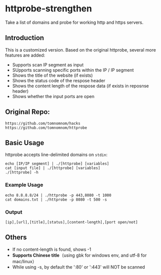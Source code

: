 # httprobe-strengthen

Take a list of domains and probe for working http and https servers.

## Introduction
This is a customized version. Based on the original httprobe, several more features are added:
* Supports scan IP segment as input
* SUpports scanning specific ports within the IP / IP segment
* Shows the title of the website (if exists)
* Shows the status code of the respose header
* Shows the content length of the respose data (if exists in reposnse header)
* Shows whether the input ports are open

## Original Repo:
```
https://github.com/tomnomnom/hacks
https://github.com/tomnomnom/httprobe	
```

## Basic Usage

httprobe accepts line-delimited domains on `stdin`:
```
echo [IP/IP segment] | ./[httprobe] [variables]
cat [input file] | ./[httprobe] [variables]
./[httprobe] -h
```

### Example Usage
```
echo 8.8.8.8/24 | ./httprobe -p 443,8080 -t 1000
cat domains.txt | ./httprobe -p 8080 -t 500 -s
```

### Output
```
[ip],[url],[title],[status],[content-length],[port open/not]
```

## Others
* If no content-length is found, shows -1
* **Supports Chinese title**（using gbk for windows env, and utf-8 for mac/linux）
* While using -s, by default the ':80' or ':443' will NOT be scanned